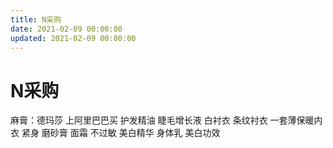 ```yaml
---
title: N采购
date: 2021-02-09 00:00:00
updated: 2021-02-09 00:00:00
---
```


# N采购

  麻膏：德玛莎 上阿里巴巴买
护发精油
睫毛增长液
  白衬衣
条纹衬衣
一套薄保暖内衣 紧身
    磨砂膏
面霜 不过敏
美白精华
身体乳 美白功效

